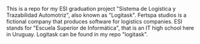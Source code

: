 This is a repo for my ESI graduation project "Sistema de Logística y Trazabilidad Automotriz", also known as "Logitask".
Fertspa studios is a fictional company that produces software for logistics companies.
ESI stands for "Escuela Superior de Informática", that is an IT high school here in Uruguay.
Logitask can be found in my repo "logitask".
